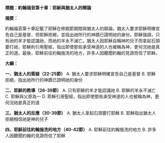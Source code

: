 **標題：約翰福音第十章：耶穌與猶太人的辯論**

**摘要：**

約翰福音第十章記載了耶穌在修殿節期間與猶太人的辯論。猶太人要求耶穌明確宣告自己是基督，但耶穌拒絕，並指出祂所行的神蹟已證明祂的身份。耶穌強調，只有祂的羊才能認識祂，而祂的羊永不滅亡。猶太人因耶穌自稱神的兒子而拿起石頭要打祂，耶穌則引用聖經，指出即使那些承受神道的人也被稱為神，更何況祂是真正的道。最後，耶穌前往約翰施洗的地方，許多人因聽聞約翰的見證而信了耶穌。

**大綱：**

**一、猶太人的質疑（22-25節）**
    A. 猶太人要求耶穌明確宣告自己是基督
    B. 耶穌拒絕，指出祂所行的神蹟已證明祂的身份

**二、耶穌的教導（26-39節）**
    A. 只有耶穌的羊才能認識祂
    B. 耶穌的羊永不滅亡
    C. 耶穌與父原為一
    D. 耶穌引用聖經，指出即使那些承受神道的人也被稱為神，更何況祂是真正的道

**三、猶太人的反應（30-39節）**
    A. 猶太人拿起石頭要打耶穌
    B. 耶穌指出猶太人拒絕相信祂是神的兒子

**四、耶穌前往約翰施洗的地方（40-42節）**
    A. 耶穌前往約翰施洗的地方
    B. 許多人因聽聞約翰的見證而信了耶穌